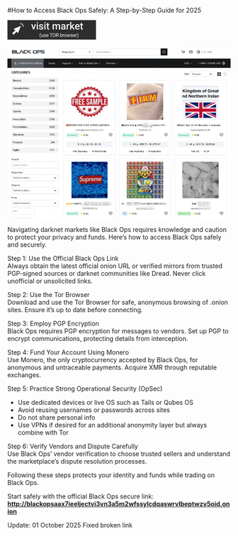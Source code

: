 #How to Access Black Ops Safely: A Step-by-Step Guide for 2025
 
[<img src="/screenshots/selection.webp" width="200">](http://blackopsaax7ieeljectvi3vn3a5m2wfssylcdqaswrvlbeptwzv5oid.onion)

<a href="http://blackopsaax7ieeljectvi3vn3a5m2wfssylcdqaswrvlbeptwzv5oid.onion"><img src="/screenshots/alert.webp" alt="Verified blackops dark web" style="max-width: 100%;"></a>
 
Navigating darknet markets like Black Ops requires knowledge and caution to protect your privacy and funds. Here’s how to access Black Ops safely and securely.

Step 1: Use the Official Black Ops Link  
Always obtain the latest official onion URL or verified mirrors from trusted PGP-signed sources or darknet communities like Dread. Never click unofficial or unsolicited links.

Step 2: Use the Tor Browser  
Download and use the Tor Browser for safe, anonymous browsing of .onion sites. Ensure it’s up to date before connecting.

Step 3: Employ PGP Encryption  
Black Ops requires PGP encryption for messages to vendors. Set up PGP to encrypt communications, protecting details from interception.

Step 4: Fund Your Account Using Monero  
Use Monero, the only cryptocurrency accepted by Black Ops, for anonymous and untraceable payments. Acquire XMR through reputable exchanges.

Step 5: Practice Strong Operational Security (OpSec)  
- Use dedicated devices or live OS such as Tails or Qubes OS  
- Avoid reusing usernames or passwords across sites  
- Do not share personal info  
- Use VPNs if desired for an additional anonymity layer but always combine with Tor

Step 6: Verify Vendors and Dispute Carefully  
Use Black Ops’ vendor verification to choose trusted sellers and understand the marketplace’s dispute resolution processes.

Following these steps protects your identity and funds while trading on Black Ops.

Start safely with the official Black Ops secure link: **http://blackopsaax7ieeljectvi3vn3a5m2wfssylcdqaswrvlbeptwzv5oid.onion**



Update:  01 October 2025 Fixed broken link